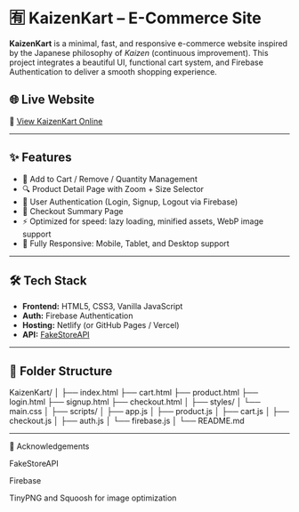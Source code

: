 # 🈶 KaizenKart – E-Commerce Site

**KaizenKart** is a minimal, fast, and responsive e-commerce website inspired by the Japanese philosophy of _Kaizen_ (continuous improvement). This project integrates a beautiful UI, functional cart system, and Firebase Authentication to deliver a smooth shopping experience.

## 🌐 Live Website

🔗 [View KaizenKart Online](https://kaizenkart.netlify.app/)

---

## ✨ Features

- 🛒 Add to Cart / Remove / Quantity Management
- 🔍 Product Detail Page with Zoom + Size Selector
- 🔐 User Authentication (Login, Signup, Logout via Firebase)
- 💼 Checkout Summary Page
- ⚡ Optimized for speed: lazy loading, minified assets, WebP image support
- 📱 Fully Responsive: Mobile, Tablet, and Desktop support

---

## 🛠️ Tech Stack

- **Frontend:** HTML5, CSS3, Vanilla JavaScript
- **Auth:** Firebase Authentication
- **Hosting:** Netlify (or GitHub Pages / Vercel)
- **API:** [FakeStoreAPI](https://fakestoreapi.com/)

---

## 📁 Folder Structure
KaizenKart/
│
├── index.html
├── cart.html
├── product.html
├── login.html
├── signup.html
├── checkout.html
│
├── styles/
│ └── main.css
│
├── scripts/
│ ├── app.js
│ ├── product.js
│ ├── cart.js
│ ├── checkout.js
│ ├── auth.js
│ └── firebase.js
│
└── README.md

---

🙏 Acknowledgements

FakeStoreAPI

Firebase

TinyPNG and Squoosh for image optimization
